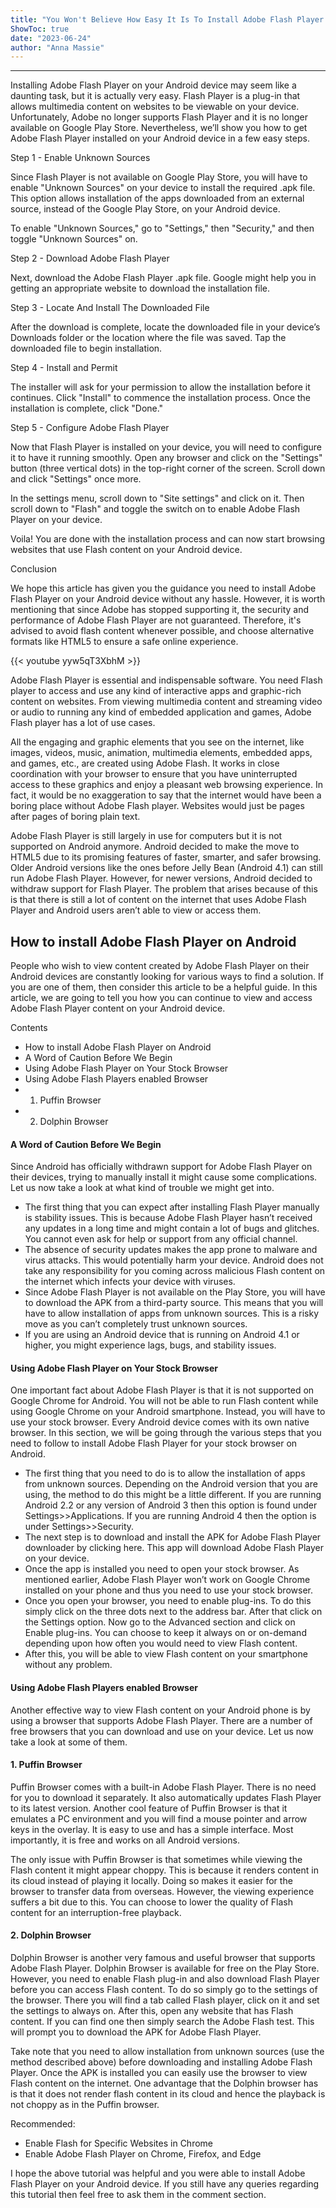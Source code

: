 ```yaml
---
title: "You Won't Believe How Easy It Is To Install Adobe Flash Player On Android - Step By Step Guide Inside!"
ShowToc: true 
date: "2023-06-24"
author: "Anna Massie"
---
```

*****
Installing Adobe Flash Player on your Android device may seem like a daunting task, but it is actually very easy. Flash Player is a plug-in that allows multimedia content on websites to be viewable on your device. Unfortunately, Adobe no longer supports Flash Player and it is no longer available on Google Play Store. Nevertheless, we’ll show you how to get Adobe Flash Player installed on your Android device in a few easy steps.

Step 1 - Enable Unknown Sources

Since Flash Player is not available on Google Play Store, you will have to enable "Unknown Sources" on your device to install the required .apk file. This option allows installation of the apps downloaded from an external source, instead of the Google Play Store, on your Android device.

To enable "Unknown Sources," go to "Settings," then "Security," and then toggle "Unknown Sources" on.

Step 2 - Download Adobe Flash Player

Next, download the Adobe Flash Player .apk file. Google might help you in getting an appropriate website to download the installation file.

Step 3 - Locate And Install The Downloaded File

After the download is complete, locate the downloaded file in your device’s Downloads folder or the location where the file was saved. Tap the downloaded file to begin installation.

Step 4 - Install and Permit

The installer will ask for your permission to allow the installation before it continues. Click "Install" to commence the installation process. Once the installation is complete, click "Done."

Step 5 - Configure Adobe Flash Player

Now that Flash Player is installed on your device, you will need to configure it to have it running smoothly. Open any browser and click on the "Settings" button (three vertical dots) in the top-right corner of the screen. Scroll down and click "Settings" once more.

In the settings menu, scroll down to "Site settings" and click on it. Then scroll down to "Flash" and toggle the switch on to enable Adobe Flash Player on your device.

Voila! You are done with the installation process and can now start browsing websites that use Flash content on your Android device.

Conclusion

We hope this article has given you the guidance you need to install Adobe Flash Player on your Android device without any hassle. However, it is worth mentioning that since Adobe has stopped supporting it, the security and performance of Adobe Flash Player are not guaranteed. Therefore, it's advised to avoid flash content whenever possible, and choose alternative formats like HTML5 to ensure a safe online experience.

{{< youtube yyw5qT3XbhM >}} 



Adobe Flash Player is essential and indispensable software. You need Flash player to access and use any kind of interactive apps and graphic-rich content on websites. From viewing multimedia content and streaming video or audio to running any kind of embedded application and games, Adobe Flash player has a lot of use cases.
 
All the engaging and graphic elements that you see on the internet, like images, videos, music, animation, multimedia elements, embedded apps, and games, etc., are created using Adobe Flash. It works in close coordination with your browser to ensure that you have uninterrupted access to these graphics and enjoy a pleasant web browsing experience. In fact, it would be no exaggeration to say that the internet would have been a boring place without Adobe Flash player. Websites would just be pages after pages of boring plain text.
 
Adobe Flash Player is still largely in use for computers but it is not supported on Android anymore. Android decided to make the move to HTML5 due to its promising features of faster, smarter, and safer browsing. Older Android versions like the ones before Jelly Bean (Android 4.1) can still run Adobe Flash Player. However, for newer versions, Android decided to withdraw support for Flash Player. The problem that arises because of this is that there is still a lot of content on the internet that uses Adobe Flash Player and Android users aren’t able to view or access them.
 

 
## How to install Adobe Flash Player on Android
 
People who wish to view content created by Adobe Flash Player on their Android devices are constantly looking for various ways to find a solution. If you are one of them, then consider this article to be a helpful guide. In this article, we are going to tell you how you can continue to view and access Adobe Flash Player content on your Android device.
 
Contents
 
- How to install Adobe Flash Player on Android
 - A Word of Caution Before We Begin
 - Using Adobe Flash Player on Your Stock Browser
 - Using Adobe Flash Players enabled Browser
 - 1. Puffin Browser
 - 2. Dolphin Browser

 
#### A Word of Caution Before We Begin
 
Since Android has officially withdrawn support for Adobe Flash Player on their devices, trying to manually install it might cause some complications. Let us now take a look at what kind of trouble we might get into.
 
- The first thing that you can expect after installing Flash Player manually is stability issues. This is because Adobe Flash Player hasn’t received any updates in a long time and might contain a lot of bugs and glitches. You cannot even ask for help or support from any official channel.
 - The absence of security updates makes the app prone to malware and virus attacks. This would potentially harm your device. Android does not take any responsibility for you coming across malicious Flash content on the internet which infects your device with viruses.
 - Since Adobe Flash Player is not available on the Play Store, you will have to download the APK from a third-party source. This means that you will have to allow installation of apps from unknown sources. This is a risky move as you can’t completely trust unknown sources.
 - If you are using an Android device that is running on Android 4.1 or higher, you might experience lags, bugs, and stability issues.

 
#### Using Adobe Flash Player on Your Stock Browser
 
One important fact about Adobe Flash Player is that it is not supported on Google Chrome for Android. You will not be able to run Flash content while using Google Chrome on your Android smartphone. Instead, you will have to use your stock browser. Every Android device comes with its own native browser. In this section, we will be going through the various steps that you need to follow to install Adobe Flash Player for your stock browser on Android.
 
- The first thing that you need to do is to allow the installation of apps from unknown sources. Depending on the Android version that you are using, the method to do this might be a little different. If you are running Android 2.2 or any version of Android 3 then this option is found under Settings>>Applications. If you are running Android 4 then the option is under Settings>>Security.
 - The next step is to download and install the APK for Adobe Flash Player downloader by clicking here. This app will download Adobe Flash Player on your device.
 - Once the app is installed you need to open your stock browser. As mentioned earlier, Adobe Flash Player won’t work on Google Chrome installed on your phone and thus you need to use your stock browser.
 - Once you open your browser, you need to enable plug-ins. To do this simply click on the three dots next to the address bar. After that click on the Settings option. Now go to the Advanced section and click on Enable plug-ins. You can choose to keep it always on or on-demand depending upon how often you would need to view Flash content.
 - After this, you will be able to view Flash content on your smartphone without any problem.

 
#### Using Adobe Flash Players enabled Browser
 
Another effective way to view Flash content on your Android phone is by using a browser that supports Adobe Flash Player. There are a number of free browsers that you can download and use on your device. Let us now take a look at some of them.
 
#### 1. Puffin Browser
 
Puffin Browser comes with a built-in Adobe Flash Player. There is no need for you to download it separately. It also automatically updates Flash Player to its latest version. Another cool feature of Puffin Browser is that it emulates a PC environment and you will find a mouse pointer and arrow keys in the overlay. It is easy to use and has a simple interface. Most importantly, it is free and works on all Android versions.
 
The only issue with Puffin Browser is that sometimes while viewing the Flash content it might appear choppy. This is because it renders content in its cloud instead of playing it locally. Doing so makes it easier for the browser to transfer data from overseas. However, the viewing experience suffers a bit due to this. You can choose to lower the quality of Flash content for an interruption-free playback.
 
#### 2. Dolphin Browser
 
Dolphin Browser is another very famous and useful browser that supports Adobe Flash Player. Dolphin Browser is available for free on the Play Store. However, you need to enable Flash plug-in and also download Flash Player before you can access Flash content. To do so simply go to the settings of the browser. There you will find a tab called Flash player, click on it and set the settings to always on. After this, open any website that has Flash content. If you can find one then simply search the Adobe Flash test. This will prompt you to download the APK for Adobe Flash Player.
 
Take note that you need to allow installation from unknown sources (use the method described above) before downloading and installing Adobe Flash Player. Once the APK is installed you can easily use the browser to view Flash content on the internet. One advantage that the Dolphin browser has is that it does not render flash content in its cloud and hence the playback is not choppy as in the Puffin browser.
 
Recommended: 
 
- Enable Flash for Specific Websites in Chrome
 - Enable Adobe Flash Player on Chrome, Firefox, and Edge

 
I hope the above tutorial was helpful and you were able to install Adobe Flash Player on your Android device. If you still have any queries regarding this tutorial then feel free to ask them in the comment section.




